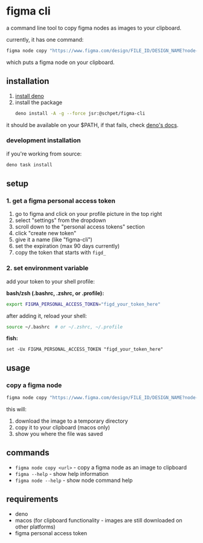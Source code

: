 # figma cli

a command line tool to copy figma nodes as images to your clipboard.

currently, it has one command:

```bash
figma node copy "https://www.figma.com/design/FILE_ID/DESIGN_NAME?node-id=NODE_ID&t=HASH"
```

which puts a figma node on your clipboard.

## installation

1. [install deno](https://docs.deno.com/runtime/getting_started/installation/)
2. install the package
   ```bash
   deno install -A -g --force jsr:@schpet/figma-cli
   ```

it should be available on your $PATH, if that fails, check [deno's docs](https://docs.deno.com/runtime/reference/cli/install/).

### development installation

if you're working from source:

```bash
deno task install
```

## setup

### 1. get a figma personal access token

1. go to figma and click on your profile picture in the top right
2. select "settings" from the dropdown
3. scroll down to the "personal access tokens" section
4. click "create new token"
5. give it a name (like "figma-cli")
6. set the expiration (max 90 days currently)
7. copy the token that starts with `figd_`

### 2. set environment variable

add your token to your shell profile:

**bash/zsh (.bashrc, .zshrc, or .profile):**

```bash
export FIGMA_PERSONAL_ACCESS_TOKEN="figd_your_token_here"
```

after adding it, reload your shell:

```bash
source ~/.bashrc  # or ~/.zshrc, ~/.profile
```

**fish:**

```fish
set -Ux FIGMA_PERSONAL_ACCESS_TOKEN "figd_your_token_here"
```

## usage

### copy a figma node

```bash
figma node copy "https://www.figma.com/design/FILE_ID/DESIGN_NAME?node-id=NODE_ID&t=HASH"
```

this will:

1. download the image to a temporary directory
2. copy it to your clipboard (macos only)
3. show you where the file was saved

## commands

- `figma node copy <url>` - copy a figma node as an image to clipboard
- `figma --help` - show help information
- `figma node --help` - show node command help

## requirements

- deno
- macos (for clipboard functionality - images are still downloaded on other
  platforms)
- figma personal access token
